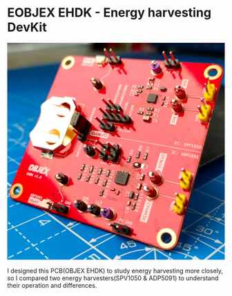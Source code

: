 # EOBJEX EHDK - Energy harvesting DevKit 

![1](https://github.com/salvatoreraccardi/Energy-Harvesting-DevKit/blob/main/dir/1.jpg)

I designed this PCB(OBJEX EHDK) to study energy harvesting more closely, so I compared two energy harvesters(SPV1050 & ADP5091) to understand their operation and differences. 
